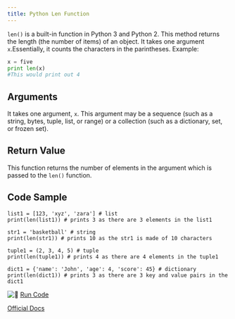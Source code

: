 ```yaml
---
title: Python Len Function
---
```

`len()` is a built-in function in Python 3 and Python 2\. This method returns the length (the number of items) of an object. It takes one argument `x`.Essentially, it counts the characters in the parintheses. Example:
```Python
x = five
print len(x)
#This would print out 4

```

## Arguments

It takes one argument, `x`. This argument may be a sequence (such as a string, bytes, tuple, list, or range) or a collection (such as a dictionary, set, or frozen set).

## Return Value

This function returns the number of elements in the argument which is passed to the `len()` function.

## Code Sample

    list1 = [123, 'xyz', 'zara'] # list
    print(len(list1)) # prints 3 as there are 3 elements in the list1

    str1 = 'basketball' # string
    print(len(str1)) # prints 10 as the str1 is made of 10 characters

    tuple1 = (2, 3, 4, 5) # tuple 
    print(len(tuple1)) # prints 4 as there are 4 elements in the tuple1

    dict1 = {'name': 'John', 'age': 4, 'score': 45} # dictionary
    print(len(dict1)) # prints 3 as there are 3 key and value pairs in the dict1

![:rocket:](//forum.freecodecamp.com/images/emoji/emoji_one/rocket.png?v=2 ":rocket:") <a href='https://repl.it/CUmt/15' target='_blank' rel='nofollow'>Run Code</a>

<a href='https://docs.python.org/3/library/functions.html#len' target='_blank' rel='nofollow'>Official Docs</a>
